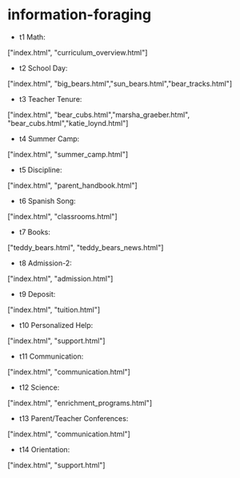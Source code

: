 ﻿# information-foraging
- t1 Math:

["index.html", "curriculum_overview.html"]

- t2 School Day:

["index.html", "big_bears.html","sun_bears.html","bear_tracks.html"]

- t3 Teacher Tenure:

["index.html", "bear_cubs.html","marsha_graeber.html", "bear_cubs.html","katie_loynd.html"]

- t4 Summer Camp:

["index.html", "summer_camp.html"]

- t5 Discipline:

["index.html", "parent_handbook.html"]

- t6 Spanish Song:

["index.html", "classrooms.html"]

- t7 Books:

["teddy_bears.html", "teddy_bears_news.html"]

- t8 Admission-2:

["index.html", "admission.html"]

- t9 Deposit:

["index.html", "tuition.html"]

- t10 Personalized Help:

["index.html", "support.html"]

- t11 Communication:

["index.html", "communication.html"]

- t12 Science:

["index.html", "enrichment_programs.html"]

- t13 Parent/Teacher Conferences:

["index.html", "communication.html"]

- t14 Orientation:

["index.html", "support.html"]
